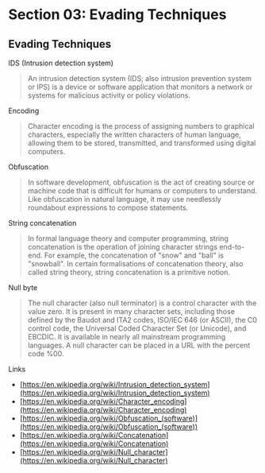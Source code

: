 # Section 03: Evading Techniques

## Evading Techniques
IDS (Intrusion detection system)
> An intrusion detection system (IDS; also intrusion prevention system or IPS) is a device or software application that monitors a network or systems for malicious activity or policy violations.

Encoding
> Character encoding is the process of assigning numbers to graphical characters, especially the written characters of human language, allowing them to be stored, transmitted, and transformed using digital computers.

Obfuscation
> In software development, obfuscation is the act of creating source or machine code that is difficult for humans or computers to understand.
> Like obfuscation in natural language, it may use needlessly roundabout expressions to compose statements.

String concatenation
> In formal language theory and computer programming, string concatenation is the operation of joining character strings end-to-end.
> For example, the concatenation of "snow" and "ball" is "snowball".
> In certain formalisations of concatenation theory, also called string theory, string concatenation is a primitive notion.

Null byte
> The null character (also null terminator) is a control character with the value zero.
> It is present in many character sets, including those defined by the Baudot and ITA2 codes, ISO/IEC 646 (or ASCII), the C0 control code, the Universal Coded Character Set (or Unicode), and EBCDIC.
> It is available in nearly all mainstream programming languages. 
> A null character can be placed in a URL with the percent code %00.

Links
- [https://en.wikipedia.org/wiki/Intrusion_detection_system](https://en.wikipedia.org/wiki/Intrusion_detection_system)
- [https://en.wikipedia.org/wiki/Character_encoding](https://en.wikipedia.org/wiki/Character_encoding)
- [https://en.wikipedia.org/wiki/Obfuscation_(software)](https://en.wikipedia.org/wiki/Obfuscation_(software))
- [https://en.wikipedia.org/wiki/Concatenation](https://en.wikipedia.org/wiki/Concatenation)
- [https://en.wikipedia.org/wiki/Null_character](https://en.wikipedia.org/wiki/Null_character)
